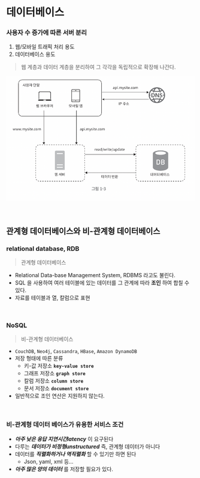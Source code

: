 # 데이터베이스

### 사용자 수 증가에 따른 서버 분리

1. 웹/모바일 트래픽 처리 용도
2. 데이터베이스 용도

> 웹 계층과 데이터 계층을 분리하여 그 각각을 독립적으로 확장해 나간다.

![alt text](captures/1-3.png)

<br/>

## 관계형 데이터베이스와 비-관계형 데이터베이스

### relational database, RDB

> 관계형 데이터베이스

-   Relational Data-base Management System, RDBMS 라고도 불린다.
-   SQL 을 사용하여 여러 테이블에 있는 데이터를 그 관계에 따라 **조인** 하여 합칠 수 있다.
-   자료를 테이블과 열, 칼럼으로 표현

<br/>

### NoSQL

> 비-관계형 데이터베이스

-   `CouchDB`, `Neo4j`, `Cassandra`, `HBase`, `Amazon DynamoDB`
-   저장 형태에 따른 분류
    -   키-값 저장소 **`key-value store`**
    -   그래프 저장소 **`graph store`**
    -   칼럼 저장소 **`column store`**
    -   문서 저장소 **`document store`**
-   일반적으로 조인 연산은 지원하지 않는다.

<br/>

### 비-관계형 데이터 베이스가 유용한 서비스 조건

-   **_아주 낮은 응답 지연시간latency_** 이 요구된다
-   다루는 **_데이터가 비정형unstructured_** 즉, 관계형 데이터가 아니다
-   데이터를 **_직렬화하거나 역직렬화_** 할 수 있기만 하면 된다
    -   Json, yaml, xml 등…
-   **_아주 많은 양의 데이터_** 를 저장할 필요가 있다.
